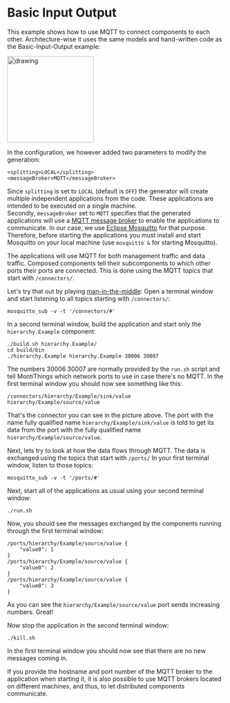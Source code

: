 <!-- (c) https://github.com/MontiCore/monticore -->
# Basic Input Output

This example shows how to use MQTT to connect components to each other.
Architecture-wise it uses the same models and hand-written code as the 
Basic-Input-Output example:

<img src="docs/BasicInputOutput.png" alt="drawing" height="200px"/>

In the configuration, we however added two parameters to modify the generation:
```
<splitting>LOCAL</splitting>
<messageBroker>MQTT</messageBroker>
```

Since `splitting` is set to `LOCAL` (default is `OFF`) the generator will create 
multiple independent applications from the code. 
These applications are intended to be executed on a single machine.  
Secondly, `messageBroker` set to `MQTT` specifies that the generated 
applications will use a [MQTT message broker][mqtt] to enable the applications 
to communicate. 
In our case, we use [Eclipse Mosquitto][mosquitto] for that purpose. 
Therefore, before starting the applications you must install and start 
Mosquitto on your local machine (use `mosquitto &` for starting Mosquitto). 

The applications will use MQTT for both management traffic and data traffic.
Composed components tell their subcomponents to which other ports their ports
are connected.
This is done using the MQTT topics that start with `/connectors/`. 

Let's try that out by playing [man-in-the-middle][mitm]: 
Open a terminal window and start listening to all topics starting with 
`/connectors/`: 
```
mosquitto_sub -v -t '/connectors/#'
```
In a second terminal window, build the application and start only the 
`hierarchy.Example` component:
```
./build.sh hierarchy.Example/
cd build/bin
./hierarchy.Example hierarchy.Example 30006 30007
```

The numbers 30006 30007 are normally provided by the `run.sh` script and tell 
MontiThings which network ports to use in case there's no MQTT. 
In the first terminal window you should now see something like this:
```
/connectors/hierarchy/Example/sink/value hierarchy/Example/source/value
```
That's the connector you can see in the picture above. 
The port with the name fully qualified name `hierarchy/Example/sink/value` is 
told to get its data from the port with the fully qualified name 
`hierarchy/Example/source/value`. 


Next, lets try to look at how the data flows through MQTT. 
The data is exchanged using the topics that start with `/ports/`
In your first terminal window, listen to those topics:
```
mosquitto_sub -v -t '/ports/#'
```
Next, start all of the applications as usual using your second terminal window:
```
./run.sh
```

Now, you should see the messages exchanged by the components running through 
the first terminal window:
```
/ports/hierarchy/Example/source/value {
    "value0": 1
}
/ports/hierarchy/Example/source/value {
    "value0": 2
}
/ports/hierarchy/Example/source/value {
    "value0": 3
}
```
As you can see the `hierarchy/Example/source/value` port sends increasing 
numbers. Great!

Now stop the application in the second terminal window:
```
./kill.sh
```
In the first terminal window you should now see that there are no new messages 
coming in.

If you provide the hostname and port number of the MQTT broker to the 
application when starting it, it is also possible to use MQTT brokers located on
different machines, and thus, to let distributed components communicate.


[mqtt]: https://en.wikipedia.org/wiki/MQTT
[mitm]: https://en.wikipedia.org/wiki/Man-in-the-middle_attack
[mosquitto]: https://mosquitto.org/